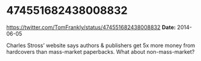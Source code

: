 # 474551682438008832
https://twitter.com/TomFrankly/status/474551682438008832
**Date:** 2014-06-05

Charles Stross’ website says authors & publishers get 5x more money from hardcovers than mass-market paperbacks. What about non-mass-market?
